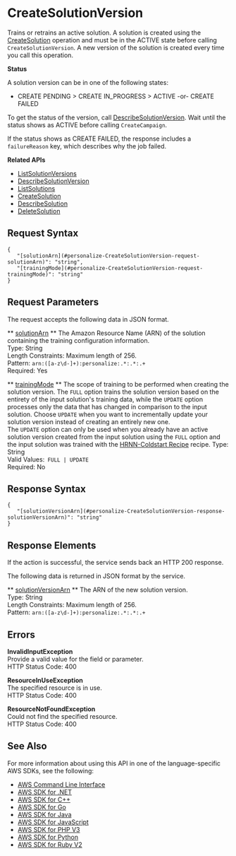 # CreateSolutionVersion<a name="API_CreateSolutionVersion"></a>

Trains or retrains an active solution\. A solution is created using the [CreateSolution](API_CreateSolution.md) operation and must be in the ACTIVE state before calling `CreateSolutionVersion`\. A new version of the solution is created every time you call this operation\.

 **Status** 

A solution version can be in one of the following states:
+ CREATE PENDING > CREATE IN\_PROGRESS > ACTIVE \-or\- CREATE FAILED

To get the status of the version, call [DescribeSolutionVersion](API_DescribeSolutionVersion.md)\. Wait until the status shows as ACTIVE before calling `CreateCampaign`\.

If the status shows as CREATE FAILED, the response includes a `failureReason` key, which describes why the job failed\.

**Related APIs**
+  [ListSolutionVersions](API_ListSolutionVersions.md) 
+  [DescribeSolutionVersion](API_DescribeSolutionVersion.md) 
+  [ListSolutions](API_ListSolutions.md) 
+  [CreateSolution](API_CreateSolution.md) 
+  [DescribeSolution](API_DescribeSolution.md) 
+  [DeleteSolution](API_DeleteSolution.md) 

## Request Syntax<a name="API_CreateSolutionVersion_RequestSyntax"></a>

```
{
   "[solutionArn](#personalize-CreateSolutionVersion-request-solutionArn)": "string",
   "[trainingMode](#personalize-CreateSolutionVersion-request-trainingMode)": "string"
}
```

## Request Parameters<a name="API_CreateSolutionVersion_RequestParameters"></a>

The request accepts the following data in JSON format\.

 ** [solutionArn](#API_CreateSolutionVersion_RequestSyntax) **   <a name="personalize-CreateSolutionVersion-request-solutionArn"></a>
The Amazon Resource Name \(ARN\) of the solution containing the training configuration information\.  
Type: String  
Length Constraints: Maximum length of 256\.  
Pattern: `arn:([a-z\d-]+):personalize:.*:.*:.+`   
Required: Yes

 ** [trainingMode](#API_CreateSolutionVersion_RequestSyntax) **   <a name="personalize-CreateSolutionVersion-request-trainingMode"></a>
The scope of training to be performed when creating the solution version\. The `FULL` option trains the solution version based on the entirety of the input solution's training data, while the `UPDATE` option processes only the data that has changed in comparison to the input solution\. Choose `UPDATE` when you want to incrementally update your solution version instead of creating an entirely new one\.  
The `UPDATE` option can only be used when you already have an active solution version created from the input solution using the `FULL` option and the input solution was trained with the [HRNN\-Coldstart Recipe](native-recipe-hrnn-coldstart.md) recipe\.
Type: String  
Valid Values:` FULL | UPDATE`   
Required: No

## Response Syntax<a name="API_CreateSolutionVersion_ResponseSyntax"></a>

```
{
   "[solutionVersionArn](#personalize-CreateSolutionVersion-response-solutionVersionArn)": "string"
}
```

## Response Elements<a name="API_CreateSolutionVersion_ResponseElements"></a>

If the action is successful, the service sends back an HTTP 200 response\.

The following data is returned in JSON format by the service\.

 ** [solutionVersionArn](#API_CreateSolutionVersion_ResponseSyntax) **   <a name="personalize-CreateSolutionVersion-response-solutionVersionArn"></a>
The ARN of the new solution version\.  
Type: String  
Length Constraints: Maximum length of 256\.  
Pattern: `arn:([a-z\d-]+):personalize:.*:.*:.+` 

## Errors<a name="API_CreateSolutionVersion_Errors"></a>

 **InvalidInputException**   
Provide a valid value for the field or parameter\.  
HTTP Status Code: 400

 **ResourceInUseException**   
The specified resource is in use\.  
HTTP Status Code: 400

 **ResourceNotFoundException**   
Could not find the specified resource\.  
HTTP Status Code: 400

## See Also<a name="API_CreateSolutionVersion_SeeAlso"></a>

For more information about using this API in one of the language\-specific AWS SDKs, see the following:
+  [AWS Command Line Interface](https://docs.aws.amazon.com/goto/aws-cli/personalize-2018-05-22/CreateSolutionVersion) 
+  [AWS SDK for \.NET](https://docs.aws.amazon.com/goto/DotNetSDKV3/personalize-2018-05-22/CreateSolutionVersion) 
+  [AWS SDK for C\+\+](https://docs.aws.amazon.com/goto/SdkForCpp/personalize-2018-05-22/CreateSolutionVersion) 
+  [AWS SDK for Go](https://docs.aws.amazon.com/goto/SdkForGoV1/personalize-2018-05-22/CreateSolutionVersion) 
+  [AWS SDK for Java](https://docs.aws.amazon.com/goto/SdkForJava/personalize-2018-05-22/CreateSolutionVersion) 
+  [AWS SDK for JavaScript](https://docs.aws.amazon.com/goto/AWSJavaScriptSDK/personalize-2018-05-22/CreateSolutionVersion) 
+  [AWS SDK for PHP V3](https://docs.aws.amazon.com/goto/SdkForPHPV3/personalize-2018-05-22/CreateSolutionVersion) 
+  [AWS SDK for Python](https://docs.aws.amazon.com/goto/boto3/personalize-2018-05-22/CreateSolutionVersion) 
+  [AWS SDK for Ruby V2](https://docs.aws.amazon.com/goto/SdkForRubyV2/personalize-2018-05-22/CreateSolutionVersion) 